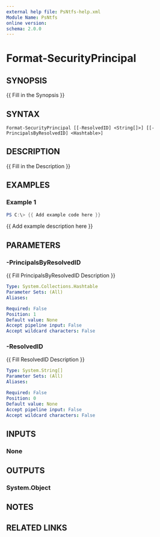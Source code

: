 ```yaml
---
external help file: PsNtfs-help.xml
Module Name: PsNtfs
online version:
schema: 2.0.0
---
```


# Format-SecurityPrincipal

## SYNOPSIS
{{ Fill in the Synopsis }}

## SYNTAX

```
Format-SecurityPrincipal [[-ResolvedID] <String[]>] [[-PrincipalsByResolvedID] <Hashtable>]
```

## DESCRIPTION
{{ Fill in the Description }}

## EXAMPLES

### Example 1
```powershell
PS C:\> {{ Add example code here }}
```

{{ Add example description here }}

## PARAMETERS

### -PrincipalsByResolvedID
{{ Fill PrincipalsByResolvedID Description }}

```yaml
Type: System.Collections.Hashtable
Parameter Sets: (All)
Aliases:

Required: False
Position: 1
Default value: None
Accept pipeline input: False
Accept wildcard characters: False
```

### -ResolvedID
{{ Fill ResolvedID Description }}

```yaml
Type: System.String[]
Parameter Sets: (All)
Aliases:

Required: False
Position: 0
Default value: None
Accept pipeline input: False
Accept wildcard characters: False
```

## INPUTS

### None

## OUTPUTS

### System.Object
## NOTES

## RELATED LINKS
